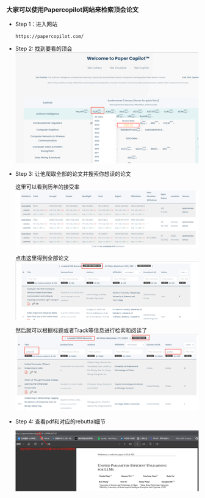 ### 大家可以使用Papercopilot网站来检索顶会论文

- Step 1：进入网站
    ```
    https://papercopilot.com/
    ```

- Step 2: 找到要看的顶会
    ![alt text](image.png)

- Step 3: 让他爬取全部的论文并搜索你想读的论文

    这里可以看到历年的接受率
    ![alt text](image-1.png)

    点击这里得到全部论文
    ![alt text](image-2.png)

    然后就可以根据标题或者Track等信息进行检索和阅读了
    ![alt text](image-3.png)

- Step 4: 查看pdf和对应的rebuttal细节
    
    ![alt text](image-4.png)